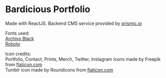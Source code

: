 # Bardicious Portfolio

Made with ReactJS. Backend CMS service provided by [prismic.io](https://www.prismic.io)

Fonts used:<br>
[Archivo Black](https://fonts.google.com/specimen/Archivo+Black)</br>
[Roboto](https://fonts.google.com/specimen/Roboto?query=roboto)

Icon credits:<br>
Portfolio, Contact, Prints, Merch, Twitter, Instagram icons made by Freepik from [flaticon.com](www.flaticon.com)<br/>
Tumblr icon made by Roundicons from [flaticon.com](www.flaticon.com)
